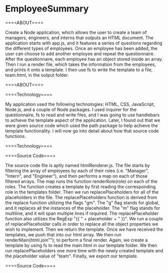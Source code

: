# EmployeeSummary

====ABOUT====

Create a Node application, which allows the user to create a team of managers, engineers, and interns that outputs an HTML document. The application starts with app.js, and it features a series of questions regarding the different types of employees. Once an employee has been added, the user can choose to add another employee and repeat the questionnaire. After the questionnaire, each employee has an object stored inside an array. Then I run a render file, which takes the information from the employees, and prints it onto a template. I then use fs to write the template to a file, team.html, in the output folder. 

====ABOUT====

====Technology====

My application used the following technologies: HTML, CSS, JavaScript, Node.js, and a couple of Node packages. I used inquirer for the questionnaire, fs to read and write files, and I was going to use handlebars to achieve the template aspect of the application. Later, I found out that we were given source code which used the path package to help achieve the template functionality. I will now go into detail about how that source code functions.

====Technology====

====Source Code====

The source code file is aptly named htmlRenderer.js. The file starts by filtering the array of employees by each of their roles (i.e. "Manager", "Intern", and "Engineer"), and then performs a map on each of those filtered arrays. The map runs the function renderRole(role) on each of the roles. The function creates a template by first reading the corresponding role in the templates folder. Then we run replacePlaceholders for all of the placeholders in the file. 
The replacePlaceholders function is derived from the replace function utilizing the flags "gm". The "g" flag stands for global, and it replaces all the instances of the placeholder. The "m" flag stands for multiline, and it will span multiple lines if required. The replacePlaceholder function also utilizes the RegExp "{{ " + placeholder + " }}". We run a couple of replacePlaceholder calls in order to replace all the object properties we wish to implement. Then we return the template.
Once we have received the templates, we push that into our html array. We then run renderMain(html.join""); to perform a final render. Again, we create a template by using fs to read the main.html in our template folder. We then run replacePlaceholders one more time with the newly created template and the placeholder value of "team". Finally, we export our template.

====Source Code====


    